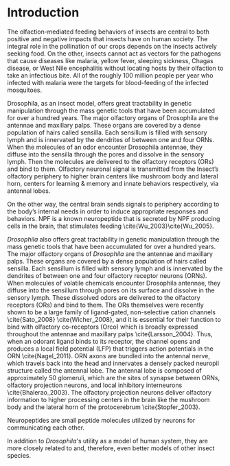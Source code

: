 # Introduction

The olfaction-mediated feeding behaviors of insects are central to both positive and negative impacts that insects have on human society. The integral role in the pollination of our crops depends on the insects actively seeking food. On the other, insects cannot act as vectors for the pathogens that cause diseases like malaria, yellow fever, sleeping sickness, Chagas disease, or West Nile encephalitis without locating hosts by their olfaction to take an infectious bite. All of the roughly 100 million people per year who infected with malaria were the targets for blood-feeding of the infected mosquitoes. 

Drosophila, as an insect model, offers great tractability in genetic manipulation through the mass genetic tools that have been accumulated for over a hundred years. The major olfactory organs of Drosophila are the antennae and maxillary palps. These organs are covered by a dense population of hairs called sensilla. Each sensillum is filled with sensory lymph and is innervated by the dendrites of between one and four ORNs. When the molecules of an odor encounter Drosophila antennae, they diffuse into the sensilla through the pores and dissolve in the sensory lymph. Then the molecules are delivered to the olfactory receptors (ORs) and bind to them. Olfactory neuronal signal is transmitted from the Insect’s olfactory periphery to higher brain centers like mushroom body and lateral horn, centers for learning & memory and innate behaviors respectively, via antennal lobes.

On the other way, the central brain sends signals to periphery according to the body’s internal needs in order to induce appropriate responses and behaviors. NPF is a known neuropeptide that is secreted by NPF producing cells in the brain, that stimulates feeding \cite{Wu_2003}\cite{Wu_2005}. 

_Drosophila_ also offers great tractability in genetic manipulation through the mass genetic tools that have been accumulated for over a hundred years. The major olfactory organs of _Drosophila_ are the antennae and maxillary palps. These organs are covered by a dense population of hairs called sensilla. Each sensillum is filled with sensory lymph and is innervated by the dendrites of between one and four olfactory receptor neurons (ORNs). When molecules of volatile chemicals encounter Drosophila antennae, they diffuse into the sensillum through pores on its surface and dissolve in the sensory lymph. These dissolved odors are delivered to the olfactory receptors (ORs) and bind to them. The ORs themselves were recently shown to be a large family of ligand-gated, non-selective cation channels \cite{Sato_2008} \cite{Wicher_2008}, and it is essential for their function to bind with olfactory co-receptors (Orco) which is broadly expressed throughout the antennae and maxillary palps \cite{Larsson_2004}. Thus, when an odorant ligand binds to its receptor, the channel opens and produces a local field potential (LFP) that triggers action potentials in the ORN \cite{Nagel_2011}. ORN axons are bundled into the antennal nerve, which travels back into the head and innervates a densely packed neuropil structure called the antennal lobe. The antennal lobe is composed of approximately 50 glomeruli, which are the sites of synapse between ORNs, olfactory projection neurons, and local inhibitory interneurons \cite{Bhalerao_2003}. The olfactory projection neurons deliver olfactory information to higher processing centers in the brain like the mushroom body and the lateral horn of the protocerebrum \cite{Stopfer_2003}.

Neuropeptides are small peptide molecules utilized by neurons for communicating each other.


In addition to _Drosophila_'s utility as a model of human system, they are more closely related to and, therefore, even better models of other insect species. 